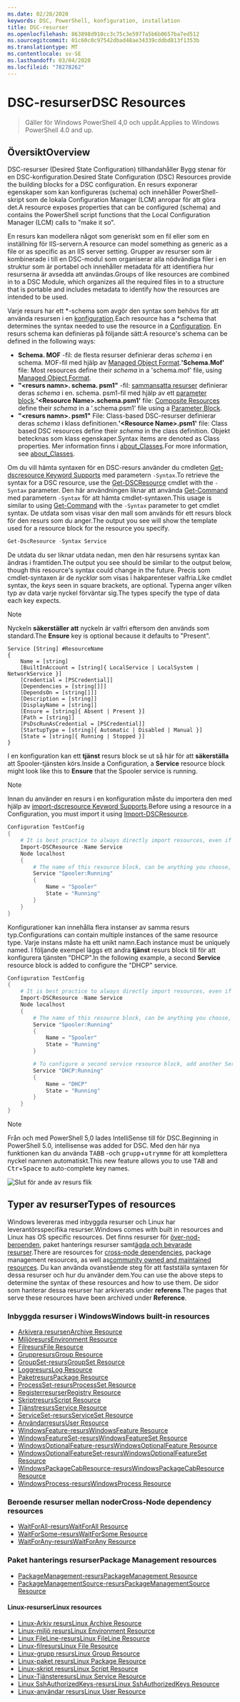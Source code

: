 ```yaml
---
ms.date: 02/28/2020
keywords: DSC, PowerShell, konfiguration, installation
title: DSC-resurser
ms.openlocfilehash: 863898d910cc3c75c3e5977a5b6b0657ba7ed512
ms.sourcegitcommit: 01c60c0c97542dbad48ae34339cddbd813f1353b
ms.translationtype: MT
ms.contentlocale: sv-SE
ms.lasthandoff: 03/04/2020
ms.locfileid: "78278262"
---
```

# <a name="dsc-resources"></a><span data-ttu-id="59cf8-103">DSC-resurser</span><span class="sxs-lookup"><span data-stu-id="59cf8-103">DSC Resources</span></span>

> <span data-ttu-id="59cf8-104">Gäller för Windows PowerShell 4,0 och uppåt.</span><span class="sxs-lookup"><span data-stu-id="59cf8-104">Applies to Windows PowerShell 4.0 and up.</span></span>

## <a name="overview"></a><span data-ttu-id="59cf8-105">Översikt</span><span class="sxs-lookup"><span data-stu-id="59cf8-105">Overview</span></span>

<span data-ttu-id="59cf8-106">DSC-resurser (Desired State Configuration) tillhandahåller Bygg stenar för en DSC-konfiguration.</span><span class="sxs-lookup"><span data-stu-id="59cf8-106">Desired State Configuration (DSC) Resources provide the building blocks for a DSC configuration.</span></span> <span data-ttu-id="59cf8-107">En resurs exponerar egenskaper som kan konfigureras (schema) och innehåller PowerShell-skript som de lokala Configuration Manager (LCM) anropar för att göra det.</span><span class="sxs-lookup"><span data-stu-id="59cf8-107">A resource exposes properties that can be configured (schema) and contains the PowerShell script functions that the Local Configuration Manager (LCM) calls to "make it so".</span></span>

<span data-ttu-id="59cf8-108">En resurs kan modellera något som generiskt som en fil eller som en inställning för IIS-servern.</span><span class="sxs-lookup"><span data-stu-id="59cf8-108">A resource can model something as generic as a file or as specific as an IIS server setting.</span></span> <span data-ttu-id="59cf8-109">Grupper av resurser som är kombinerade i till en DSC-modul som organiserar alla nödvändiga filer i en struktur som är portabel och innehåller metadata för att identifiera hur resurserna är avsedda att användas.</span><span class="sxs-lookup"><span data-stu-id="59cf8-109">Groups of like resources are combined in to a DSC Module, which organizes all the required files in to a structure that is portable and includes metadata to identify how the resources are intended to be used.</span></span>

<span data-ttu-id="59cf8-110">Varje resurs har ett \*-schema som avgör den syntax som behövs för att använda resursen i en [konfiguration](../configurations/configurations.md).</span><span class="sxs-lookup"><span data-stu-id="59cf8-110">Each resource has a \*schema that determines the syntax needed to use the resource in a [Configuration](../configurations/configurations.md).</span></span>
<span data-ttu-id="59cf8-111">En resurs schema kan definieras på följande sätt:</span><span class="sxs-lookup"><span data-stu-id="59cf8-111">A resource's schema can be defined in the following ways:</span></span>

- <span data-ttu-id="59cf8-112">**Schema. MOF** -fil: de flesta resurser definierar deras _schema_ i en schema. MOF-fil med hjälp av [Managed Object Format](/windows/desktop/wmisdk/managed-object-format--mof-).</span><span class="sxs-lookup"><span data-stu-id="59cf8-112">**'Schema.Mof'** file: Most resources define their _schema_ in a 'schema.mof' file, using [Managed Object Format](/windows/desktop/wmisdk/managed-object-format--mof-).</span></span>
- <span data-ttu-id="59cf8-113">**"\<resurs namn\>. schema. psm1"** -fil: [sammansatta resurser](../configurations/compositeConfigs.md) definierar deras *schema* i en<ResourceName>. schema. psm1-fil med hjälp av ett [parameter block](/powershell/module/microsoft.powershell.core/about/about_functions?view=powershell-6#functions-with-parameters).</span><span class="sxs-lookup"><span data-stu-id="59cf8-113">**'\<Resource Name\>.schema.psm1'** file: [Composite Resources](../configurations/compositeConfigs.md) define their *schema* in a '<ResourceName>.schema.psm1' file using a [Parameter Block](/powershell/module/microsoft.powershell.core/about/about_functions?view=powershell-6#functions-with-parameters).</span></span>
- <span data-ttu-id="59cf8-114">**"\<resurs namn\>. psm1"** File: Class-based DSC-resurser definierar deras _schema_ i klass definitionen.</span><span class="sxs-lookup"><span data-stu-id="59cf8-114">**'\<Resource Name\>.psm1'** file: Class based DSC resources define their _schema_ in the class definition.</span></span> <span data-ttu-id="59cf8-115">Objekt betecknas som klass egenskaper.</span><span class="sxs-lookup"><span data-stu-id="59cf8-115">Syntax items are denoted as Class properties.</span></span> <span data-ttu-id="59cf8-116">Mer information finns i [about_Classes](/powershell/module/psdesiredstateconfiguration/about/about_classes_and_dsc).</span><span class="sxs-lookup"><span data-stu-id="59cf8-116">For more information, see [about_Classes](/powershell/module/psdesiredstateconfiguration/about/about_classes_and_dsc).</span></span>

<span data-ttu-id="59cf8-117">Om du vill hämta syntaxen för en DSC-resurs använder du cmdleten [Get-dscresource Keyword Supports](/powershell/module/PSDesiredStateConfiguration/Get-DscResource) med parametern `-Syntax`.</span><span class="sxs-lookup"><span data-stu-id="59cf8-117">To retrieve the syntax for a DSC resource, use the [Get-DSCResource](/powershell/module/PSDesiredStateConfiguration/Get-DscResource) cmdlet with the `-Syntax` parameter.</span></span> <span data-ttu-id="59cf8-118">Den här användningen liknar att använda [Get-Command](/powershell/module/microsoft.powershell.core/get-command) med parametern `-Syntax` för att hämta cmdlet-syntaxen.</span><span class="sxs-lookup"><span data-stu-id="59cf8-118">This usage is similar to using [Get-Command](/powershell/module/microsoft.powershell.core/get-command) with the `-Syntax` parameter to get cmdlet syntax.</span></span> <span data-ttu-id="59cf8-119">De utdata som visas visar den mall som används för ett resurs block för den resurs som du anger.</span><span class="sxs-lookup"><span data-stu-id="59cf8-119">The output you see will show the template used for a resource block for the resource you specify.</span></span>

```powershell
Get-DscResource -Syntax Service
```

<span data-ttu-id="59cf8-120">De utdata du ser liknar utdata nedan, men den här resursens syntax kan ändras i framtiden.</span><span class="sxs-lookup"><span data-stu-id="59cf8-120">The output you see should be similar to the output below, though this resource's syntax could change in the future.</span></span> <span data-ttu-id="59cf8-121">Precis som cmdlet-syntaxen är de _nycklar_ som visas i hakparenteser valfria.</span><span class="sxs-lookup"><span data-stu-id="59cf8-121">Like cmdlet syntax, the _keys_ seen in square brackets, are optional.</span></span> <span data-ttu-id="59cf8-122">Typerna anger vilken typ av data varje nyckel förväntar sig.</span><span class="sxs-lookup"><span data-stu-id="59cf8-122">The types specify the type of data each key expects.</span></span>

> [!NOTE]
> <span data-ttu-id="59cf8-123">Nyckeln **säkerställer att** nyckeln är valfri eftersom den används som standard.</span><span class="sxs-lookup"><span data-stu-id="59cf8-123">The **Ensure** key is optional because it defaults to "Present".</span></span>

```output
Service [String] #ResourceName
{
    Name = [string]
    [BuiltInAccount = [string]{ LocalService | LocalSystem | NetworkService }]
    [Credential = [PSCredential]]
    [Dependencies = [string[]]]
    [DependsOn = [string[]]]
    [Description = [string]]
    [DisplayName = [string]]
    [Ensure = [string]{ Absent | Present }]
    [Path = [string]]
    [PsDscRunAsCredential = [PSCredential]]
    [StartupType = [string]{ Automatic | Disabled | Manual }]
    [State = [string]{ Running | Stopped }]
}
```

<span data-ttu-id="59cf8-124">I en konfiguration kan ett **tjänst** resurs block se ut så här för att **säkerställa** att Spooler-tjänsten körs.</span><span class="sxs-lookup"><span data-stu-id="59cf8-124">Inside a Configuration, a **Service** resource block might look like this to **Ensure** that the Spooler service is running.</span></span>

> [!NOTE]
> <span data-ttu-id="59cf8-125">Innan du använder en resurs i en konfiguration måste du importera den med hjälp av [import-dscresource Keyword Supports](../configurations/import-dscresource.md).</span><span class="sxs-lookup"><span data-stu-id="59cf8-125">Before using a resource in a Configuration, you must import it using [Import-DSCResource](../configurations/import-dscresource.md).</span></span>

```powershell
Configuration TestConfig
{
    # It is best practice to always directly import resources, even if the resource is a built-in resource.
    Import-DSCResource -Name Service
    Node localhost
    {
        # The name of this resource block, can be anything you choose, as long as it is of type [String] as indicated by the schema.
        Service "Spooler:Running"
        {
            Name = "Spooler"
            State = "Running"
        }
    }
}
```

<span data-ttu-id="59cf8-126">Konfigurationer kan innehålla flera instanser av samma resurs typ.</span><span class="sxs-lookup"><span data-stu-id="59cf8-126">Configurations can contain multiple instances of the same resource type.</span></span> <span data-ttu-id="59cf8-127">Varje instans måste ha ett unikt namn.</span><span class="sxs-lookup"><span data-stu-id="59cf8-127">Each instance must be uniquely named.</span></span> <span data-ttu-id="59cf8-128">I följande exempel läggs ett andra **tjänst** resurs block till för att konfigurera tjänsten "DHCP".</span><span class="sxs-lookup"><span data-stu-id="59cf8-128">In the following example, a second **Service** resource block is added to configure the "DHCP" service.</span></span>

```powershell
Configuration TestConfig
{
    # It is best practice to always directly import resources, even if the resource is a built-in resource.
    Import-DSCResource -Name Service
    Node localhost
    {
        # The name of this resource block, can be anything you choose, as long as it is of type [String] as indicated by the schema.
        Service "Spooler:Running"
        {
            Name = "Spooler"
            State = "Running"
        }

        # To configure a second service resource block, add another Service resource block and use a unique name.
        Service "DHCP:Running"
        {
            Name = "DHCP"
            State = "Running"
        }
    }
}
```

> [!NOTE]
> <span data-ttu-id="59cf8-129">Från och med PowerShell 5,0 lades IntelliSense till för DSC.</span><span class="sxs-lookup"><span data-stu-id="59cf8-129">Beginning in PowerShell 5.0, intellisense was added for DSC.</span></span> <span data-ttu-id="59cf8-130">Med den här nya funktionen kan du använda <kbd>TABB</kbd> -och <kbd>grupp</kbd>+<kbd>utrymme</kbd> för att komplettera nyckel namnen automatiskt.</span><span class="sxs-lookup"><span data-stu-id="59cf8-130">This new feature allows you to use <kbd>TAB</kbd> and <kbd>Ctr</kbd>+<kbd>Space</kbd> to auto-complete key names.</span></span>

![Slut för ande av resurs flik](media/resources/resource-tabcompletion.png)

## <a name="types-of-resources"></a><span data-ttu-id="59cf8-132">Typer av resurser</span><span class="sxs-lookup"><span data-stu-id="59cf8-132">Types of resources</span></span>

<span data-ttu-id="59cf8-133">Windows levereras med inbyggda resurser och Linux har leverantörsspecifika resurser.</span><span class="sxs-lookup"><span data-stu-id="59cf8-133">Windows comes with built in resources and Linux has OS specific resources.</span></span> <span data-ttu-id="59cf8-134">Det finns resurser för [över-nod-beroenden](../configurations/crossNodeDependencies.md), paket hanterings resurser samt[ägda och bevarade resurser](https://github.com/dsccommunity).</span><span class="sxs-lookup"><span data-stu-id="59cf8-134">There are resources for [cross-node dependencies](../configurations/crossNodeDependencies.md), package management resources, as well as[community owned and maintained resources](https://github.com/dsccommunity).</span></span> <span data-ttu-id="59cf8-135">Du kan använda ovanstående steg för att fastställa syntaxen för dessa resurser och hur du använder dem.</span><span class="sxs-lookup"><span data-stu-id="59cf8-135">You can use the above steps to determine the syntax of these resources and how to use them.</span></span> <span data-ttu-id="59cf8-136">De sidor som hanterar dessa resurser har arkiverats under **referens**.</span><span class="sxs-lookup"><span data-stu-id="59cf8-136">The pages that serve these resources have been archived under **Reference**.</span></span>

### <a name="windows-built-in-resources"></a><span data-ttu-id="59cf8-137">Inbyggda resurser i Windows</span><span class="sxs-lookup"><span data-stu-id="59cf8-137">Windows built-in resources</span></span>

- [<span data-ttu-id="59cf8-138">Arkivera resursen</span><span class="sxs-lookup"><span data-stu-id="59cf8-138">Archive Resource</span></span>](../reference/resources/windows/archiveResource.md)
- [<span data-ttu-id="59cf8-139">Miljöresurs</span><span class="sxs-lookup"><span data-stu-id="59cf8-139">Environment Resource</span></span>](../reference/resources/windows/environmentResource.md)
- [<span data-ttu-id="59cf8-140">Filresurs</span><span class="sxs-lookup"><span data-stu-id="59cf8-140">File Resource</span></span>](../reference/resources/windows/fileResource.md)
- [<span data-ttu-id="59cf8-141">Gruppresurs</span><span class="sxs-lookup"><span data-stu-id="59cf8-141">Group Resource</span></span>](../reference/resources/windows/groupResource.md)
- [<span data-ttu-id="59cf8-142">GroupSet-resurs</span><span class="sxs-lookup"><span data-stu-id="59cf8-142">GroupSet Resource</span></span>](../reference/resources/windows/groupSetResource.md)
- [<span data-ttu-id="59cf8-143">Loggresurs</span><span class="sxs-lookup"><span data-stu-id="59cf8-143">Log Resource</span></span>](../reference/resources/windows/logResource.md)
- [<span data-ttu-id="59cf8-144">Paketresurs</span><span class="sxs-lookup"><span data-stu-id="59cf8-144">Package Resource</span></span>](../reference/resources/windows/packageResource.md)
- [<span data-ttu-id="59cf8-145">ProcessSet-resurs</span><span class="sxs-lookup"><span data-stu-id="59cf8-145">ProcessSet Resource</span></span>](../reference/resources/windows/ProcessSetResource.md)
- [<span data-ttu-id="59cf8-146">Registerresurser</span><span class="sxs-lookup"><span data-stu-id="59cf8-146">Registry Resource</span></span>](../reference/resources/windows/registryResource.md)
- [<span data-ttu-id="59cf8-147">Skriptresurs</span><span class="sxs-lookup"><span data-stu-id="59cf8-147">Script Resource</span></span>](../reference/resources/windows/scriptResource.md)
- [<span data-ttu-id="59cf8-148">Tjänstresurs</span><span class="sxs-lookup"><span data-stu-id="59cf8-148">Service Resource</span></span>](../reference/resources/windows/serviceResource.md)
- [<span data-ttu-id="59cf8-149">ServiceSet-resurs</span><span class="sxs-lookup"><span data-stu-id="59cf8-149">ServiceSet Resource</span></span>](../reference/resources/windows/serviceSetResource.md)
- [<span data-ttu-id="59cf8-150">Användarresurs</span><span class="sxs-lookup"><span data-stu-id="59cf8-150">User Resource</span></span>](../reference/resources/windows/userResource.md)
- [<span data-ttu-id="59cf8-151">WindowsFeature-resurs</span><span class="sxs-lookup"><span data-stu-id="59cf8-151">WindowsFeature Resource</span></span>](../reference/resources/windows/windowsFeatureResource.md)
- [<span data-ttu-id="59cf8-152">WindowsFeatureSet-resurs</span><span class="sxs-lookup"><span data-stu-id="59cf8-152">WindowsFeatureSet Resource</span></span>](../reference/resources/windows/windowsFeatureSetResource.md)
- [<span data-ttu-id="59cf8-153">WindowsOptionalFeature-resurs</span><span class="sxs-lookup"><span data-stu-id="59cf8-153">WindowsOptionalFeature Resource</span></span>](../reference/resources/windows/windowsOptionalFeatureResource.md)
- [<span data-ttu-id="59cf8-154">WindowsOptionalFeatureSet-resurs</span><span class="sxs-lookup"><span data-stu-id="59cf8-154">WindowsOptionalFeatureSet Resource</span></span>](../reference/resources/windows/windowsOptionalFeatureSetResource.md)
- [<span data-ttu-id="59cf8-155">WindowsPackageCabResource-resurs</span><span class="sxs-lookup"><span data-stu-id="59cf8-155">WindowsPackageCabResource Resource</span></span>](../reference/resources/windows/windowsPackageCabResource.md)
- [<span data-ttu-id="59cf8-156">WindowsProcess-resurs</span><span class="sxs-lookup"><span data-stu-id="59cf8-156">WindowsProcess Resource</span></span>](../reference/resources/windows/windowsProcessResource.md)

### <a name="cross-node-dependency-resources"></a><span data-ttu-id="59cf8-157">Beroende resurser mellan noder</span><span class="sxs-lookup"><span data-stu-id="59cf8-157">Cross-Node dependency resources</span></span>

- [<span data-ttu-id="59cf8-158">WaitForAll-resurs</span><span class="sxs-lookup"><span data-stu-id="59cf8-158">WaitForAll Resource</span></span>](../reference/resources/windows/waitForAllResource.md)
- [<span data-ttu-id="59cf8-159">WaitForSome-resurs</span><span class="sxs-lookup"><span data-stu-id="59cf8-159">WaitForSome Resource</span></span>](../reference/resources/windows/waitForSomeResource.md)
- [<span data-ttu-id="59cf8-160">WaitForAny-resurs</span><span class="sxs-lookup"><span data-stu-id="59cf8-160">WaitForAny Resource</span></span>](../reference/resources/windows/waitForAnyResource.md)

### <a name="package-management-resources"></a><span data-ttu-id="59cf8-161">Paket hanterings resurser</span><span class="sxs-lookup"><span data-stu-id="59cf8-161">Package Management resources</span></span>

- [<span data-ttu-id="59cf8-162">PackageManagement-resurs</span><span class="sxs-lookup"><span data-stu-id="59cf8-162">PackageManagement Resource</span></span>](../reference/resources/packagemanagement/PackageManagementDscResource.md)
- [<span data-ttu-id="59cf8-163">PackageManagementSource-resurs</span><span class="sxs-lookup"><span data-stu-id="59cf8-163">PackageManagementSource Resource</span></span>](../reference/resources/packagemanagement/PackageManagementSourceDscResource.md)

#### <a name="linux-resources"></a><span data-ttu-id="59cf8-164">Linux-resurser</span><span class="sxs-lookup"><span data-stu-id="59cf8-164">Linux resources</span></span>

- [<span data-ttu-id="59cf8-165">Linux-Arkiv resurs</span><span class="sxs-lookup"><span data-stu-id="59cf8-165">Linux Archive Resource</span></span>](../reference/resources/linux/lnxArchiveResource.md)
- [<span data-ttu-id="59cf8-166">Linux-miljö resurs</span><span class="sxs-lookup"><span data-stu-id="59cf8-166">Linux Environment Resource</span></span>](../reference/resources/linux/lnxEnvironmentResource.md)
- [<span data-ttu-id="59cf8-167">Linux FileLine-resurs</span><span class="sxs-lookup"><span data-stu-id="59cf8-167">Linux FileLine Resource</span></span>](../reference/resources/linux/lnxFileLineResource.md)
- [<span data-ttu-id="59cf8-168">Linux-filresurs</span><span class="sxs-lookup"><span data-stu-id="59cf8-168">Linux File Resource</span></span>](../reference/resources/linux/lnxFileResource.md)
- [<span data-ttu-id="59cf8-169">Linux-grupp resurs</span><span class="sxs-lookup"><span data-stu-id="59cf8-169">Linux Group Resource</span></span>](../reference/resources/linux/lnxGroupResource.md)
- [<span data-ttu-id="59cf8-170">Linux-paket resurs</span><span class="sxs-lookup"><span data-stu-id="59cf8-170">Linux Package Resource</span></span>](../reference/resources/linux/lnxPackageResource.md)
- [<span data-ttu-id="59cf8-171">Linux-skript resurs</span><span class="sxs-lookup"><span data-stu-id="59cf8-171">Linux Script Resource</span></span>](../reference/resources/linux/lnxScriptResource.md)
- [<span data-ttu-id="59cf8-172">Linux-Tjänsteresurs</span><span class="sxs-lookup"><span data-stu-id="59cf8-172">Linux Service Resource</span></span>](../reference/resources/linux/lnxServiceResource.md)
- [<span data-ttu-id="59cf8-173">Linux SshAuthorizedKeys-resurs</span><span class="sxs-lookup"><span data-stu-id="59cf8-173">Linux SshAuthorizedKeys Resource</span></span>](../reference/resources/linux/lnxSshAuthorizedKeysResource.md)
- [<span data-ttu-id="59cf8-174">Linux-användar resurs</span><span class="sxs-lookup"><span data-stu-id="59cf8-174">Linux User Resource</span></span>](../reference/resources/linux/lnxUserResource.md)
